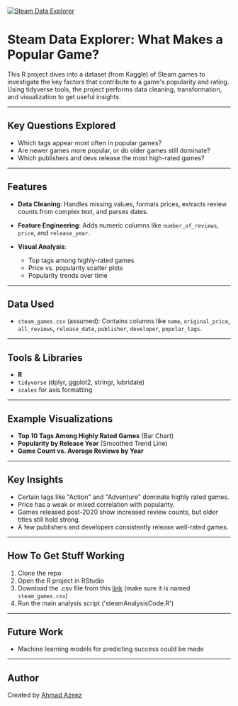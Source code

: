 [![Steam Data Explorer](https://cdn.fastly.steamstatic.com/store/home/store_home_share.jpg)](https://github.com/AhmadAzeez999/Steam-Games-Data-Analysis/)

# Steam Data Explorer: What Makes a Popular Game?

This R project dives into a dataset (from Kaggle) of Steam games to investigate the key factors that contribute to a game's popularity and rating. Using tidyverse tools, the project performs data cleaning, transformation, and visualization to get useful insights.

---

## Key Questions Explored

* Which tags appear most often in popular games?
* Are newer games more popular, or do older games still dominate?
* Which publishers and devs release the most high-rated games?


---

## Features

* **Data Cleaning**: Handles missing values, formats prices, extracts review counts from complex text, and parses dates.
* **Feature Engineering**: Adds numeric columns like `number_of_reviews`, `price`, and `release_year`.
* **Visual Analysis**:

  * Top tags among highly-rated games
  * Price vs. popularity scatter plots
  * Popularity trends over time

---

## Data Used

* `steam_games.csv` (assumed): Contains columns like `name`, `original_price`, `all_reviews`, `release_date`, `publisher`, `developer`, `popular_tags`.

---

## Tools & Libraries

* **R**
* `tidyverse` (dplyr, ggplot2, stringr, lubridate)
* `scales` for axis formatting

---

## Example Visualizations

* **Top 10 Tags Among Highly Rated Games** (Bar Chart)
* **Popularity by Release Year** (Smoothed Trend Line)
* **Game Count vs. Average Reviews by Year**

---

## Key Insights

* Certain tags like "Action" and "Adventure" dominate highly rated games.
* Price has a weak or mixed correlation with popularity.
* Games released post-2020 show increased review counts, but older titles still hold strong.
* A few publishers and developers consistently release well-rated games.

---

## How To Get Stuff Working

1. Clone the repo
2. Open the R project in RStudio
3. Download the .csv file from this [link](https://www.kaggle.com/datasets/fronkongames/steam-games-dataset?resource=download) (make sure it is named `steam_games.csv`)
4. Run the main analysis script ('steamAnalysisCode.R')

---

## Future Work

* Machine learning models for predicting success could be made

---

## Author

Created by [Ahmad Azeez](https://github.com/AhmadAzeez999)
